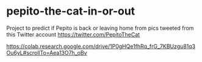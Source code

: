 # pepito-the-cat-in-or-out
Project to predict if Pepito is back or leaving home from pics tweeted from this Twitter account https://twitter.com/PepitoTheCat

https://colab.research.google.com/drive/1P0gHQe1fhRq_frG_7KBUzgu81q3Ou6yL#scrollTo=Aea13O7h_oBv
